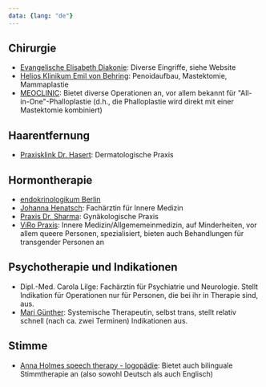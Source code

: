 ```yaml
---
data: {lang: "de"}
---
```

## Chirurgie
- [Evangelische Elisabeth Diakonie](https://www.pgdiakonie.de/evangelische-elisabeth-klinik/abteilungen/abteilung-fuer-plastische-chirurgie-und-handchirurgie/#collapsible-2576): Diverse Eingriffe, siehe Website
- [Helios Klinikum Emil von Behring](https://www.helios-gesundheit.de/kliniken/berlin-klinikum-emil-von-behring/unser-angebot/fachbereiche/plastische-und-aesthetische-chirurgie/trans/): Penoidaufbau, Mastektomie, Mammaplastie
- [MEOCLINIC](https://www.meoclinic.de/fachgebiete/transgender-chirurgie/): Bietet diverse Operationen an, vor allem bekannt für "All-in-One"-Phalloplastie (d.h., die Phalloplastie wird direkt mit einer Mastektomie kombiniert)

## Haarentfernung
- [Praxisklink Dr. Hasert](https://www.hasert-haut.de): Dermatologische Praxis

## Hormontherapie
- [endokrinologikum Berlin](https://www.endokrinologikum-berlin.de)
- [Johanna Henatsch](https://stadtteilpraxis.de): Fachärztin für Innere Medizin
- [Praxis Dr. Sharma](https://drsharma.de/): Gynäkologische Praxis
- [ViRo Praxis](https://www.viropraxis.de): Innere Medizin/Allgememeinmedizin, auf Minderheiten, vor allem queere Personen, spezialisiert, bieten auch Behandlungen für transgender Personen an

## Psychotherapie und Indikationen
- Dipl.-Med. Carola Lilge: Fachärztin für Psychiatrie und Neurologie. Stellt Indikation für Operationen nur für Personen, die bei ihr in Therapie sind, aus.
- [Mari Günther](http://mari-guenther.de): Systemische Therapeutin, selbst trans, stellt relativ schnell (nach ca. zwei Terminen) Indikationen aus.

## Stimme
- [Anna Holmes speech therapy - logopädie](http://www.speechtherapist.de/de/index.html): Bietet auch bilinguale Stimmtherapie an (also sowohl Deutsch als auch Englisch)
